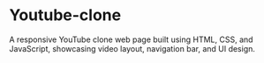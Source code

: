 # Youtube-clone
A responsive YouTube clone web page built using HTML, CSS, and JavaScript, showcasing video layout, navigation bar, and UI design.
